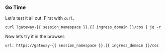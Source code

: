 
### Go Time

Let's test it all out. First with `curl`.

```execute-2
curl lgateway-{{ session_namespace }}.{{ ingress_domain }}/cos | jq -r
```

Now lets try it in the browser:

```dashboard:open-url
url: https://gateway-{{ session_namespace }}.{{ ingress_domain }}/cos
```


